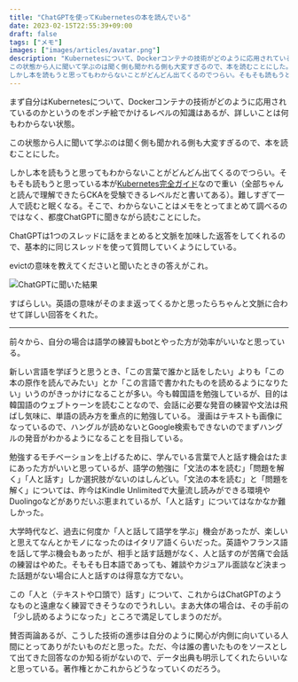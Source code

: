 ```yaml
---
title: "ChatGPTを使ってKubernetesの本を読んでいる"
date: 2023-02-15T22:55:39+09:00
draft: false
tags: ["メモ"]
images: ["images/articles/avatar.png"]
description: "Kubernetesについて、Dockerコンテナの技術がどのように応用されているのかというのをポンチ絵でかけるレベルの知識はあるが、詳しいことは何もわからない状態。
この状態から人に聞いて学ぶのは聞く側も聞かれる側も大変すぎるので、本を読むことにした。
しかし本を読もうと思ってもわからないことがどんどん出てくるのでつらい。そもそも読もうと思っている本がKubernetes完全ガイドなので重い（全部ちゃんと読んで理解できたらCKAを受験できるレベルだと書いてある）。難しすぎて一人で読むと眠くなる。そこで、わからないことはメモをとってまとめて調べるのではなく、都度ChatGPTに聞きながら読むことにした。"
---
```


まず自分はKubernetesについて、Dockerコンテナの技術がどのように応用されているのかというのをポンチ絵でかけるレベルの知識はあるが、詳しいことは何もわからない状態。

この状態から人に聞いて学ぶのは聞く側も聞かれる側も大変すぎるので、本を読むことにした。

しかし本を読もうと思ってもわからないことがどんどん出てくるのでつらい。そもそも読もうと思っている本が[Kubernetes完全ガイド](https://bookmeter.com/books/16343102)なので重い（全部ちゃんと読んで理解できたらCKAを受験できるレベルだと書いてある）。難しすぎて一人で読むと眠くなる。そこで、わからないことはメモをとってまとめて調べるのではなく、都度ChatGPTに聞きながら読むことにした。

ChatGPTは1つのスレッドに話をまとめると文脈を加味した返答をしてくれるので、基本的に同じスレッドを使って質問していくようにしている。

evictの意味を教えてくださいと聞いたときの答えがこれ。

![ChatGPTに聞いた結果](/images/articles/chatgpt.png)

すばらしい。英語の意味がそのまま返ってくるかと思ったらちゃんと文脈に合わせて詳しい回答をくれた。

***

前々から、自分の場合は語学の練習もbotとやった方が効率がいいなと思っている。

新しい言語を学ぼうと思うとき、「この言葉で誰かと話をしたい」よりも「この本の原作を読んでみたい」とか「この言語で書かれたものを読めるようになりたい」いうのがきっかけになることが多い。今も韓国語を勉強しているが、目的は韓国語のウェブトゥーンを読むことなので、会話に必要な発音の練習や文法は飛ばし気味に、単語の読み方を重点的に勉強している。
漫画はテキストも画像になっているので、ハングルが読めないとGoogle検索もできないのでまずハングルの発音がわかるようになることを目指している。

勉強するモチベーションを上げるために、学んでいる言葉で人と話す機会はたまにあった方がいいと思っているが、語学の勉強に「文法の本を読む」「問題を解く」「人と話す」しか選択肢がないのはしんどい。「文法の本を読む」と「問題を解く」については、昨今はKindle Unlimitedで大量流し読みができる環境やDuolingoなどがありだいぶ恵まれているが、「人と話す」についてはなかなか難しかった。

大学時代など、過去に何度か「人と話して語学を学ぶ」機会があったが、楽しいと思えてなんとかモノになったのはイタリア語くらいだった。英語やフランス語を話して学ぶ機会もあったが、相手と話す話題がなく、人と話すのが苦痛で会話の練習はやめた。そもそも日本語であっても、雑談やカジュアル面談など決まった話題がない場合に人と話すのは得意な方でない。

この「人と（テキストや口頭で）話す」について、これからはChatGPTのようなものと遠慮なく練習できそうなのでうれしい。まあ大体の場合は、その手前の「少し読めるようになった」ところで満足してしまうのだが。

賛否両論あるが、こうした技術の進歩は自分のように関心が内側に向いている人間にとってありがたいものだと思った。ただ、今は誰の書いたものをソースとして出てきた回答なのか知る術がないので、データ出典も明示してくれたらいいなと思っている。著作権とかこれからどうなっていくのだろう。
